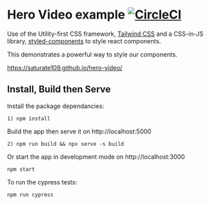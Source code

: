 # Hero Video example [![CircleCI](https://circleci.com/gh/saturate109/hero-video/tree/master.svg?style=shield&circle-token=754b0a54637442b57489da0e27d800ad7088c454)](https://circleci.com/gh/saturate109/hero-video/tree/master)

Use of the Utility-first CSS framework, [Tailwind CSS](https://tailwindcss.com/) and a CSS-in-JS library, [styled-components](https://styled-components.com/) to style react components.

This demonstrates a powerful way to style our components.

<https://saturate109.github.io/hero-video/>

## Install, Build then Serve

Install the package dependancies:

```
1) npm install
```

Build the app then serve it on http://localhost:5000

```
2) npm run build && npx serve -s build
```

Or start the app in development mode on http://localhost:3000

```
npm start
```

To run the cypress tests:

```
npm run cypress
```
